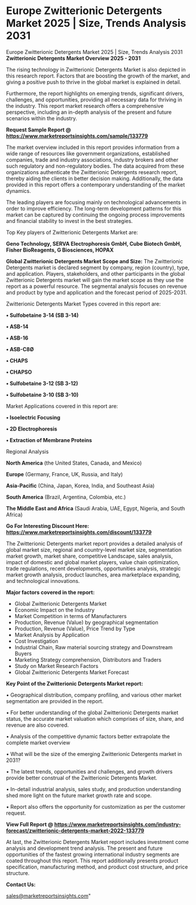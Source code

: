 # Europe Zwitterionic Detergents Market 2025 | Size, Trends Analysis 2031
Europe Zwitterionic Detergents Market 2025 | Size, Trends Analysis 2031
<Strong> Zwitterionic Detergents Market Overview 2025 - 2031</strong>

The rising technology in Zwitterionic Detergents Market is also depicted in this research report. Factors that are boosting the growth of the market, and giving a positive push to thrive in the global market is explained in detail.

Furthermore, the report highlights on emerging trends, significant drivers, challenges, and opportunities, providing all necessary data for thriving in the industry. This report market research offers a comprehensive perspective, including an in-depth analysis of the present and future scenarios within the industry.

<strong>Request Sample Report @ <a href=https://www.marketreportsinsights.com/sample/133779>https://www.marketreportsinsights.com/sample/133779</a></strong>

The market overview included in this report provides information from a wide range of resources like government organizations, established companies, trade and industry associations, industry brokers and other such regulatory and non-regulatory bodies. The data acquired from these organizations authenticate the Zwitterionic Detergents research report, thereby aiding the clients in better decision making. Additionally, the data provided in this report offers a contemporary understanding of the market dynamics.

The leading players are focusing mainly on technological advancements in order to improve efficiency. The long-term development patterns for this market can be captured by continuing the ongoing process improvements and financial stability to invest in the best strategies.

Top Key players of Zwitterionic Detergents Market are:

<strong>Geno Technology, SERVA Electrophoresis GmbH, Cube Biotech GmbH, Fisher BioReagents, G Biosciences, HOPAX</strong>

<strong><b>Global Zwitterionic Detergents Market Scope and Size:</b></strong>
The Zwitterionic Detergents market is declared segment by company, region (country), type, and application. Players, stakeholders, and other participants in the global Zwitterionic Detergents market will gain the market scope as they use the report as a powerful resource. The segmental analysis focuses on revenue and product by type and application and the forecast period of 2025-2031.

Zwitterionic Detergents Market Types covered in this report are:

<strong>• Sulfobetaine 3-14 (SB 3-14)

• ASB-14

• ASB-16

• ASB-C8Ø

• CHAPS

• CHAPSO

• Sulfobetaine 3-12 (SB 3-12)

• Sulfobetaine 3-10 (SB 3-10)</strong>

Market Applications covered in this report are:

<strong>• Isoelectric Focusing

• 2D Electrophoresis

• Extraction of Membrane Proteins</strong> 

Regional Analysis

<strong>North America</strong> (the United States, Canada, and Mexico)

<strong>Europe</strong> (Germany, France, UK, Russia, and Italy)

<strong>Asia-Pacific</strong> (China, Japan, Korea, India, and Southeast Asia)

<strong>South America</strong> (Brazil, Argentina, Colombia, etc.)

<strong>The Middle East and Africa</strong> (Saudi Arabia, UAE, Egypt, Nigeria, and South Africa)

<strong>Go For Interesting Discount Here: <a href=https://www.marketreportsinsights.com/discount/133779>https://www.marketreportsinsights.com/discount/133779</a></strong>

The Zwitterionic Detergents market report provides a detailed analysis of global market size, regional and country-level market size, segmentation market growth, market share, competitive Landscape, sales analysis, impact of domestic and global market players, value chain optimization, trade regulations, recent developments, opportunities analysis, strategic market growth analysis, product launches, area marketplace expanding, and technological innovations.

<strong><b>Major factors covered in the report:</b></strong>
<ul>
  <li>Global Zwitterionic Detergents Market </li>
  <li>Economic Impact on the Industry</li>
  <li>Market Competition in terms of Manufacturers</li>
  <li>Production, Revenue (Value) by geographical segmentation</li>
  <li>Production, Revenue (Value), Price Trend by Type</li>
  <li>Market Analysis by Application</li>
  <li>Cost Investigation</li>
  <li>Industrial Chain, Raw material sourcing strategy and Downstream Buyers</li>
  <li>Marketing Strategy comprehension, Distributors and Traders</li>
  <li>Study on Market Research Factors</li>
  <li>Global Zwitterionic Detergents Market Forecast</li>
</ul>

<strong><b>Key Point of the Zwitterionic Detergents Market report:</b></strong>

• Geographical distribution, company profiling, and various other market segmentation are provided in the report.

• For better understanding of the global Zwitterionic Detergents market status, the accurate market valuation which comprises of size, share, and revenue are also covered.

• Analysis of the competitive dynamic factors better extrapolate the complete market overview

• What will be the size of the emerging Zwitterionic Detergents market in 2031?

• The latest trends, opportunities and challenges, and growth drivers provide better construal of the Zwitterionic Detergents Market.

• In-detail industrial analysis, sales study, and production understanding shed more light on the future market growth rate and scope.

• Report also offers the opportunity for customization as per the customer request.

<strong><b>View Full Report @ <a href=https://www.marketreportsinsights.com/industry-forecast/zwitterionic-detergents-market-2022-133779>https://www.marketreportsinsights.com/industry-forecast/zwitterionic-detergents-market-2022-133779</a></b></strong>


At last, the Zwitterionic Detergents Market report includes investment come analysis and development trend analysis. The present and future opportunities of the fastest growing international industry segments are coated throughout this report. This report additionally presents product specification, manufacturing method, and product cost structure, and price structure.

<strong>Contact Us:</strong>

sales@marketreportsinsights.com"
